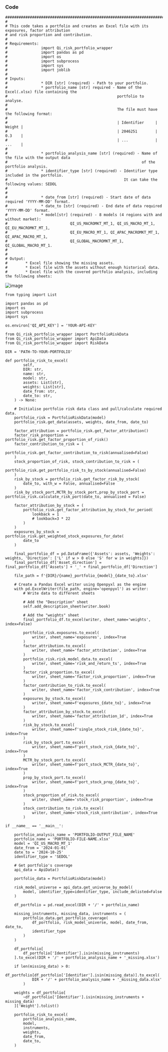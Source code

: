 ### Code

    #################################################################################################
    # 
    # This code takes a portfolio and creates an Excel file with its exposures, factor attribution 
    # and risk proportion and contribution. 
    #
    # Requirements:
    #               import Qi_risk_portfolio_wrapper
    #               import pandas as pd
    #               import os
    #               import subprocess
    #               import sys
    #               import joblib
    #
    # Inputs: 
    #               * DIR [str] (required) - Path to your portfolio. 
    #               * portfolio_name [str] required - Name of the Excel(.xlsx) file containing the 
    #                                                 portfolio to analyse.
    #                                                 
    #                                                 The file must have the following format:
    #
    #                                                 | Identifier     | Weight |
    #                                                 | 2046251        | 0.3    |
    #                                                 | ...            | ...    |
    #
    #               * portfolio_analysis_name [str] (required) - Name of the file with the output data 
    #                                                            of the portfolio analysis.
    #               * identifier_type [str] (required) - Identifier type included in the portfolio.
    #                                                    It can take the following values: SEDOL
    #                                                    
    # 
    #               * date_from [str] (required) - Start date of data required 'YYYY-MM-DD' format.
    #               * date_to [str] (required) - End date of data required 'YYYY-MM-DD' format.
    #               * model[str] (required) - 8 models (4 regions with and without market):
    #                            QI_US_MACROMKT_MT_1, QI_US_MACRO_MT_1, QI_EU_MACROMKT_MT_1, 
    #                            QI_EU_MACRO_MT_1, QI_APAC_MACROMKT_MT_1, QI_APAC_MACRO_MT_1, 
    #                            QI_GLOBAL_MACROMKT_MT_1, QI_GLOBAL_MACRO_MT_1.
    #
    # 
    # Output: 		
    #        * Excel file showing the missing assets.
    #        * Excel file with the assets without enough historical data.
    #        * Excel file with the covered portfolio analysis, including the following sheets:



                  
![image](https://github.com/user-attachments/assets/770c3aed-9616-4de6-88ee-f3703da8b7da)




    
    from typing import List
    
    import pandas as pd
    import os
    import subprocess
    import sys
        
    os.environ['QI_API_KEY'] = 'YOUR-API-KEY'
    
    from Qi_risk_portfolio_wrapper import PortfolioRiskData
    from Qi_risk_portfolio_wrapper import ApiData
    from Qi_risk_portfolio_wrapper import RiskData
    
    DIR = 'PATH-TO-YOUR-PORTFOLIO'
    
    def portfolio_risk_to_excel(
            self, 
            DIR: str,
            name: str,
            model: str,
            assets: List[str],
            weights: List[str],
            date_from: str,
            date_to: str,
        ) -> None:

        # Initialise portfolio risk data class and pull/calculate required data.
        portfolio_risk = PortfolioRiskData(model)
        portfolio_risk.get_data(assets, weights, date_from, date_to)

        factor_attribution = portfolio_risk.get_factor_attribution()
        factor_risk_proportion = portfolio_risk.get_factor_proportion_of_risk()
        factor_contribution_to_risk = (
            portfolio_risk.get_factor_contribution_to_risk(annualised=False)
        )
        stock_proportion_of_risk, stock_contribution_to_risk = (
            portfolio_risk.get_portfolio_risk_ts_by_stock(annualised=False)
        )
        risk_by_stock = portfolio_risk.get_factor_risk_by_stock(
            date_to, with_w = False, annualised=False
        )
        risk_by_stock_port,MCTR_by_stock_port,prop_by_stock_port = portfolio_risk.calculate_risk_port(date_to, annualised = False)

        factor_attribution_by_stock = (
            portfolio_risk.get_factor_attribution_by_stock_for_period(
                lookback = 1
                # lookback=3 * 22
            )
        )
        exposures_by_stock = portfolio_risk.get_weighted_stock_exposures_for_date(
            date_to
        )

        final_portfolio_df = pd.DataFrame({'Assets': assets, 'Weights': weights, 'Direction': ['L' if w > 0 else 'S' for w in weights]})
        final_portfolio_df['Asset_direction'] = final_portfolio_df['Assets'] + '_' + final_portfolio_df['Direction']

        file_path = f'{DIR}/{name}_portfolio_{model}_{date_to}.xlsx'

        # Create a Pandas Excel writer using Openpyxl as the engine
        with pd.ExcelWriter(file_path, engine='openpyxl') as writer:
            # Write data to different sheets

            # Add the "Description" sheet
            self.add_description_sheet(writer.book)

            # Add the "weights" sheet
            final_portfolio_df.to_excel(writer, sheet_name='weights', index=False)

            portfolio_risk.exposures.to_excel(
                writer, sheet_name='exposures', index=True
            )
            factor_attribution.to_excel(
                writer, sheet_name='factor_attribution', index=True
            )
            portfolio_risk.risk_model_data.to_excel(
                writer, sheet_name='risk_and_return_ts', index=True
            )
            factor_risk_proportion.to_excel(
                writer, sheet_name='factor_risk_proportion', index=True
            )
            factor_contribution_to_risk.to_excel(
                writer, sheet_name='factor_risk_contribution', index=True
            )
            exposures_by_stock.to_excel(
                writer, sheet_name=f'exposures_{date_to}', index=True
            )
            factor_attribution_by_stock.to_excel(
                writer, sheet_name='factor_attribution_1d', index=True
            )
            risk_by_stock.to_excel(
                writer, sheet_name=f'single_stock_risk_{date_to}', index=True
            )
            risk_by_stock_port.to_excel(
                writer, sheet_name=f'port_stock_risk_{date_to}', index=True
            )
            MCTR_by_stock_port.to_excel(
                writer, sheet_name=f'port_stock_MCTR_{date_to}', index=True
            )
            prop_by_stock_port.to_excel(
                writer, sheet_name=f'port_stock_prop_{date_to}', index=True
            )
            stock_proportion_of_risk.to_excel(
                writer, sheet_name='stock_risk_proportion', index=True
            )
            stock_contribution_to_risk.to_excel(
                writer, sheet_name='stock_risk_contribution', index=True
            )    
    
    if __name__ == '__main__':
    
        portfolio_analysis_name = 'PORTFOLIO-OUTPUT_FILE_NAME'
        portfolio_name = 'PORTFOLIO-FILE-NAME.xlsx'
        model = 'QI_US_MACRO_MT_1'
        date_from = '2024-01-01'
        date_to = '2024-10-25'
        identifier_type = 'SEDOL' 
    
        # Get portfolio's coverage
        api_data = ApiData()
    
        portfolio_data = PortfolioRiskData(model)
    
        risk_model_universe = api_data.get_universe_by_model(
            model, identifier_type=identifier_type, include_delisted=False
        )
    
        df_portfolio = pd.read_excel(DIR + '/' + portfolio_name)
    
        missing_instruments, missing_data, instruments = (
            portfolio_data.get_portfolio_coverage(
                df_portfolio, risk_model_universe, model, date_from, date_to, 
                identifier_type
            )
        )
    
        df_portfolio[
            df_portfolio['Identifier'].isin(missing_instruments)
        ].to_excel(DIR + '/' + portfolio_analysis_name + '_missing.xlsx')
    
        if len(missing_data) > 0:
            df_portfolio[df_portfolio['Identifier'].isin(missing_data)].to_excel(
                DIR + '/' + portfolio_analysis_name + '_missing_data.xlsx'
            )
    
        weights = df_portfolio[
            ~df_portfolio['Identifier'].isin(missing_instruments + missing_data)
        ]['Weight'].tolist()
    
        portfolio_risk_to_excel(
            portfolio_analysis_name,
            model,
            instruments,
            weights,
            date_from,
            date_to,
        )
